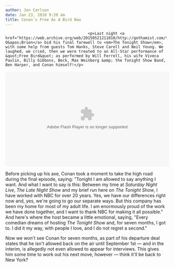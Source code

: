 ```yaml
---
author: Jen Carlson
date: Jan 23, 2010 9:20 am
title: Conan's Free As A Bird Now
---
```


	
										<p>Last night <a href="https://web.archive.org/web/20150521211010/http://gothamist.com/tags/conanobrien">Conan O&apos;Brien</a> bid his final farewell to <em>The Tonight Show</em>, with some help from guests Tom Hanks, Steve Carell and Neil Young. We laughed, we cried, then we were treated to an All-Star performance of &quot;Free Bird&quot; as performed by Will Ferrell, his wife Viveca Paulin, Billy Gibbons, Beck, Max Weinberg &amp; the Tonight Show Band, Ben Harper, and Conan himself!</p>

<center><object width="512" height="296"><param name="movie" value="http://www.hulu.com/embed/h0da3qpO96oSjlu4dOlA8w"><param name="allowFullScreen" value="true"><embed src="https://web.archive.org/web/20150521211010oe_/http://www.hulu.com/embed/h0da3qpO96oSjlu4dOlA8w" type="application/x-shockwave-flash" allowfullscreen="true" width="512" height="296"></object></center>

<p>Before picking up his axe, Conan took a moment to take the high road during the final episode, saying: &quot;Tonight I am allowed to say anything I want. And what I want to say is this: Between my time at <em>Saturday Night Live</em>, <em>The Late Night Show</em> and my brief run here on <em>The Tonight Show</em>, I have worked with NBC for over 20 years. Yes, we have our differences right now and, yes, we&apos;re going to go our separate ways. But this company has been my home for most of my adult life. I am enormously proud of the work we have done together, and I want to thank NBC for making it all possible.&quot; And here&apos;s where the host became a little emotional, saying, &quot;Every comedian dreams of hosting <em>The Tonight Show</em> and, for seven months, I got to. I did it my way, with people I love, and I do not regret a second.&quot;</p>

<p>Now we won&apos;t see Conan for seven months, as part of his departure deal states that he isn&apos;t allowed back on the air until September 1st &#x2014; and in the interim, is allegedly not even allowed to appear for interviews. This gives him some time to work out his next move, however &#x2014; think it&apos;ll be back to New York?</p>					
										
									
				